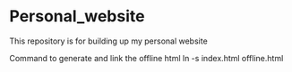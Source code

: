 # Personal_website
This repository is for building up my personal website


Command to generate and link the offline html
ln -s index.html offline.html
